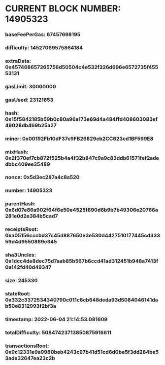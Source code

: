 # CURRENT BLOCK NUMBER: 14905323

### baseFeePerGas: 67457698195
### difficulty: 14527069575864184
### extraData: 0x457468657265756d50504c4e532f326d696e6572735f45553131
### gasLimit: 30000000
### gasUsed: 23121853
### hash: 0x15f5842185b59b0c80a96a173e69d4a484ffd408603083ef49028db469b25a27
### miner: 0x00192Fb10dF37c9FB26829eb2CC623cd1BF599E8
### mixHash: 0x2f370ef7cb872f525b4a4f32b847c9a9c83ddb61571fef2adedbbc409ee35489
### nonce: 0x5d3ec287a4c8a520
### number: 14905323
### parentHash: 0x6d07e86a902f64f6e50e4525f890d6b9b7b49306e20766a281e0d2e384b5cad7
### receiptsRoot: 0xa05156cccbd37c45d887650e3e530d4427510177445cd33359d4d9550869e345
### sha3Uncles: 0x1dcc4de8dec75d7aab85b567b6ccd41ad312451b948a7413f0a142fd40d49347
### size: 245330
### stateRoot: 0x332c3372534340790c011c8cb648deda93d5084046141dab50e8312993f2bf3a
### timestamp: 2022-06-04 21:14:53.081609
### totalDifficulty: 50847423713850875916611
### transactionsRoot: 0x9c12331e9a9980beb4243c97b41d51cd6d0be5f3dd284be53ade32647ea23c2b
